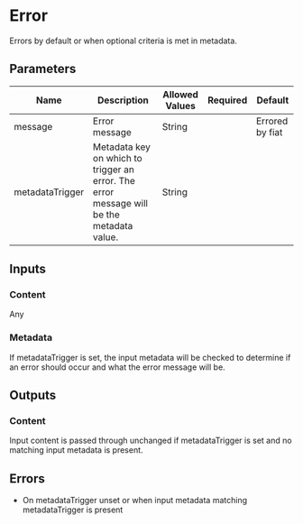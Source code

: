 # Error
Errors by default or when optional criteria is met in metadata.

## Parameters
| Name            | Description                                                                              | Allowed Values | Required | Default         |
|-----------------|------------------------------------------------------------------------------------------|----------------|:--------:|-----------------|
| message         | Error message                                                                            | String         |          | Errored by fiat |
| metadataTrigger | Metadata key on which to trigger an error. The error message will be the metadata value. | String         |          |                 |

## Inputs
### Content
Any

### Metadata
If metadataTrigger is set, the input metadata will be checked to determine if an error should occur and what the error
message will be.

## Outputs
### Content
Input content is passed through unchanged if metadataTrigger is set and no matching input metadata is present.

## Errors
- On metadataTrigger unset or when input metadata matching metadataTrigger is present
